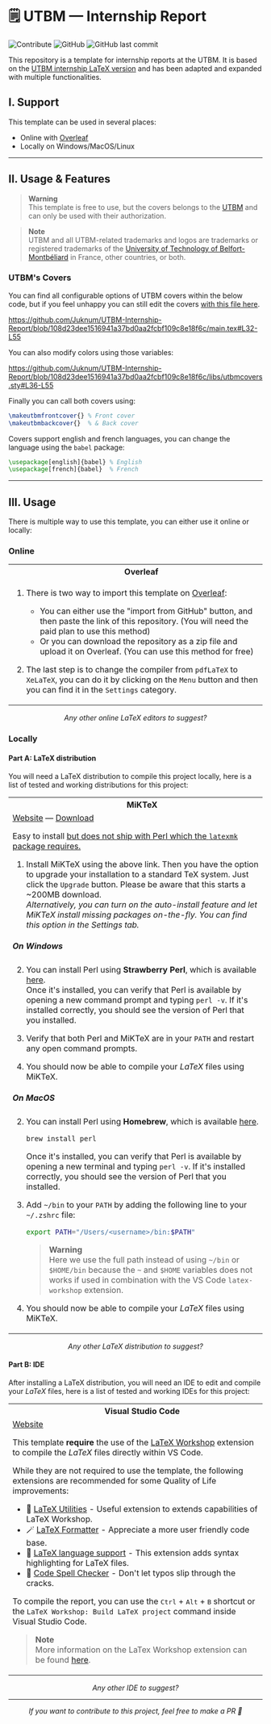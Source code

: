 # 🗒️ UTBM — Internship Report  

<!-- badges  -->
![Contribute](https://img.shields.io/badge/Contribute%20!-C9284D?style=for-the-badge)
![GitHub](https://img.shields.io/github/license/Juknum/UTBM-Internship-Report?style=for-the-badge)
![GitHub last commit](https://img.shields.io/github/last-commit/Juknum/UTBM-Internship-Report?style=for-the-badge)

This repository is a template for internship reports at the UTBM. It is based on the [UTBM internship LaTeX version](https://github.com/pinam45/utbm-latex-internship-report-covers) and has been adapted and expanded with multiple functionalities.

## I. Support

This template can be used in several places:

- Online with [Overleaf](https://www.overleaf.com)
- Locally on Windows/MacOS/Linux

---

## II. Usage & Features

> **Warning**  
> This template is free to use, but the covers belongs to the [UTBM](https://www.utbm.fr/) and can only be used with their authorization.  

> **Note**  
> UTBM and all UTBM-related trademarks and logos are trademarks or registered trademarks of the [University of Technology of Belfort-Montbéliard](https://www.utbm.fr/) in France, other countries, or both.

### UTBM's Covers

You can find all configurable options of UTBM covers within the below code, but if you feel unhappy you can still edit the covers [with this file here](https://github.com/Juknum/UTBM-Internship-Report/blob/main/libs/utbmcovers.sty).  
<!-- Code block mention (GitHub markdown feature) -->

https://github.com/Juknum/UTBM-Internship-Report/blob/108d23dee1516941a37bd0aa2fcbf109c8e18f6c/main.tex#L32-L55  

You can also modify colors using those variables:  
<!-- Code block mention (GitHub markdown feature) -->

https://github.com/Juknum/UTBM-Internship-Report/blob/108d23dee1516941a37bd0aa2fcbf109c8e18f6c/libs/utbmcovers.sty#L36-L55  

Finally you can call both covers using:

```tex
\makeutbmfrontcover{} % Front cover
\makeutbmbackcover{}  % & Back cover
```

Covers support english and french languages, you can change the language using the `babel` package:

```tex
\usepackage[english]{babel} % English
\usepackage[french]{babel}  % French
```

---

## III. Usage

There is multiple way to use this template, you can either use it online or locally:

### Online

<table>
  <tr>
    <th>
      <img src="https://cdn.overleaf.com/img/ol-brand/overleaf_og_logo.png" height="16" style="margin: 0 3px -2px 0;">
      Overleaf
    </th>
  </tr>
  <tr>
    <td>
    
1. There is two way to import this template on [Overleaf](https://www.overleaf.com/):  
    - You can either use the "import from GitHub" button, and then paste the link of this repository. (You will need the paid plan to use this method)
    - Or you can download the repository as a zip file and upload it on Overleaf. (You can use this method for free)

2. The last step is to change the compiler from `pdfLaTeX` to `XeLaTeX`, you can do it by clicking on the `Menu` button and then you can find it in the `Settings` category.

    </td>
  </tr>
</table>
<p align="center"><i>Any other online LaTeX editors to suggest?</i><p>

### Locally

#### Part A: LaTeX distribution

You will need a LaTeX distribution to compile this project locally, here is a list of tested and working distributions for this project:

<table>
<tr>
<th>
  <img src="https://github.com/Juknum/UTBM-Internship-Report/assets/49886317/2162967b-c3ff-4c70-94cd-ce5a31156814"  height="16" style="margin: 0 6px -2px 0;">
  MiKTeX
</th>
</tr>
<tr>
<td>
<a href="https://miktex.org/download">Website</a> — <a href="https://miktex.org/download">Download</a>

Easy to install <u>but does not ship with Perl which the `latexmk` package requires.</u>

1. Install MiKTeX using the above link. Then you have the option to upgrade your installation to a standard TeX system. Just click the `Upgrade` button. Please be aware that this starts a ~200MB download.  
_Alternatively, you can turn on the auto-install feature and let MiKTeX install missing packages on-the-fly. You can find this option in the Settings tab._

<h5>On Windows</h5> 

2. You can install Perl using **Strawberry Perl**, which is available [here](http://strawberryperl.com/).  
    Once it's installed, you can verify that Perl is available by opening a new command prompt and typing `perl -v`. If it's installed correctly, you should see the version of Perl that you installed.

3. Verify that both Perl and MiKTeX are in your `PATH` and restart any open command prompts.

4. You should now be able to compile your $LaTeX$ files using MiKTeX.

<h5>On MacOS</h5>

2. You can install Perl using **Homebrew**, which is available [here](https://brew.sh/). 

    ```bash
    brew install perl  
    ```

    Once it's installed, you can verify that Perl is available by opening a new terminal and typing `perl -v`. If it's installed correctly, you should see the version of Perl that you installed.

3. Add `~/bin` to your `PATH` by adding the following line to your `~/.zshrc` file: 

    ```bash
    export PATH="/Users/<username>/bin:$PATH"
    ```

    > **Warning**  
    > Here we use the full path instead of using `~/bin` or `$HOME/bin` because the `~` and `$HOME` variables does not works if used in combination with the VS Code `latex-workshop` extension.

4. You should now be able to compile your $LaTeX$ files using MiKTeX.
</td>
</tr>
</table>

<p align="center"><i>Any other LaTeX distribution to suggest?</i></p>

#### Part B: IDE

After installing a LaTeX distribution, you will need an IDE to edit and compile your $LaTeX$ files, here is a list of tested and working IDEs for this project:

<table>
  <tr>
    <th>
      <img src="https://github.com/Juknum/UTBM-Internship-Report/assets/49886317/dba03968-0b1a-4812-a82d-742ffc8c31a8"  height="16" style="margin: 0 6px -2px 0;">
      Visual Studio Code
    </th>
  </tr>
  <tr>
    <td>
    <a href="https://code.visualstudio.com">Website</a>

This template **require** the use of the [LaTeX Workshop](https://marketplace.visualstudio.com/items?itemName=James-Yu.latex-workshop) extension to compile the $LaTeX$ files directly within VS Code.

While they are not required to use the template, the following extensions are recommended for some Quality of Life improvements:

- 🔸 [LaTeX Utilities](https://marketplace.visualstudio.com/items?itemName=tecosaur.latex-utilities) - Useful extension to extends capabilities of LaTeX Workshop.
- 🪄 [LaTeX Formatter](https://marketplace.visualstudio.com/items?itemName=nickfode.latex-formatter) - Appreciate a more user friendly code base.
- 🔦 [LaTeX language support](https://marketplace.visualstudio.com/items?itemName=torn4dom4n.latex-support) - This extension adds syntax highlighting for LaTeX files.
- 📗 [Code Spell Checker](https://marketplace.visualstudio.com/items?itemName=streetsidesoftware.code-spell-checker) - Don't let typos slip through the cracks.

To compile the report, you can use the <kbd>Ctrl</kbd> + <kbd>Alt</kbd> + <kbd>B</kbd> shortcut or the `LaTeX Workshop: Build LaTeX project` command inside Visual Studio Code.

> **Note**  
> More information on the LaTex Workshop extension can be found [here](https://github.com/James-Yu/LaTeX-Workshop/wiki/Install).
    </td>
  </tr>

</table>

<p align="center"><i>Any other IDE to suggest?</i></p>

---

<p align="center">
  <i>If you want to contribute to this project, feel free to make a PR 🤍</i>
</p> 
